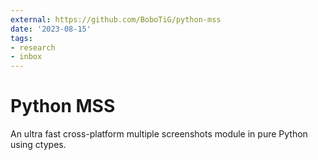 ```yaml
---
external: https://github.com/BoboTiG/python-mss
date: '2023-08-15'
tags:
- research
- inbox
---
```


# Python MSS

An ultra fast cross-platform multiple screenshots module in pure Python using ctypes.
